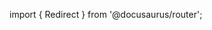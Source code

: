 import { Redirect } from '@docusaurus/router';

<Redirect to="/user-documentation/moderne-cli/references/faq" />